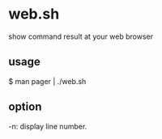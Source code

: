 web.sh
======

show command result at your web browser

usage
------

$ man pager | ./web.sh


option
------

-n: display line number.
